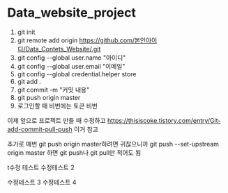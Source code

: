 # Data_website_project

1. git init
2. git remote add origin https://github.com/본인아이디/Data_Contets_Website/.git
3. git config --global user.name "아이디"
4. git config --global user.email "이메일"
5. git config --global credential.helper store
6. git add .
7. git commit -m "커밋 내용"
8. git push origin master
9. 로그인할 때 비번에는 토큰 비번

이제 앞으로 프로젝트 만들 때
수정하고
https://thisiscoke.tistory.com/entry/Git-add-commit-pull-push
이거 참고

추가로 매번 git push origin master하려면 귀찮으니까
git push --set-upstream origin master
하면 git push나 git pull만 적어도 됨

t수정 테스트
수정테스트 2

수정테스트 3
수정테스트 4